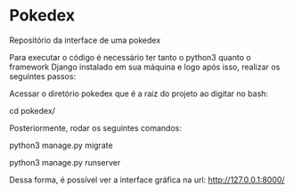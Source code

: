 # Pokedex
 Repositório da interface de uma pokedex

Para executar o código é necessário ter tanto o python3 quanto o framework Django instalado em sua máquina e logo após isso, realizar os seguintes passos:

Acessar o diretório pokedex que é a raiz do projeto ao digitar no bash:

cd pokedex/

Posteriormente, rodar os seguintes comandos:

python3 manage.py migrate

python3 manage.py runserver

Dessa forma, é possível ver a interface gráfica na url: http://127.0.0.1:8000/
 
